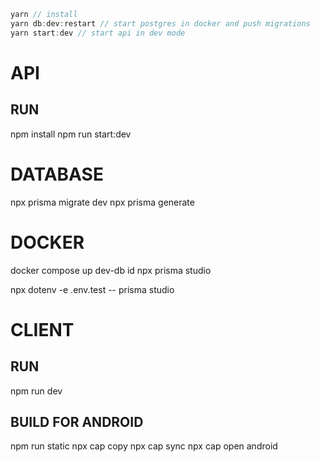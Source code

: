 ```javascript
yarn // install
yarn db:dev:restart // start postgres in docker and push migrations
yarn start:dev // start api in dev mode
```

# API

## RUN

npm install
npm run start:dev

# DATABASE

npx prisma migrate dev
npx prisma generate

# DOCKER

docker compose up dev-db id
npx prisma studio

npx dotenv -e .env.test -- prisma studio

# CLIENT

## RUN

npm run dev

## BUILD FOR ANDROID

npm run static
npx cap copy
npx cap sync
npx cap open android
